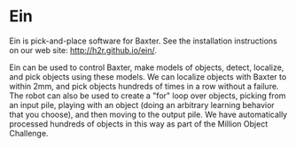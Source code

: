 # Ein

Ein is pick-and-place software for Baxter.  See the installation
instructions on our web site: http://h2r.github.io/ein/.


Ein can be used to control Baxter, make models of objects, detect,
localize, and pick objects using these models.  We can localize
objects with Baxter to within 2mm, and pick objects hundreds of times
in a row without a failure.  The robot can also be used to create a
"for" loop over objects, picking from an input pile, playing with an
object (doing an arbitrary learning behavior that you choose), and
then moving to the output pile.  We have automatically processed
hundreds of objects in this way as part of the Million Object
Challenge.
